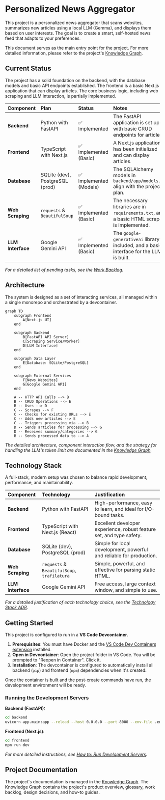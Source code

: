 # Personalized News Aggregator

This project is a personalized news aggregator that scans websites, summarizes new articles using a local LLM (Gemma), and displays them based on user interests. The goal is to create a smart, self-hosted news feed that adapts to your preferences.

This document serves as the main entry point for the project. For more detailed information, please refer to the project's [Knowledge Graph](./kg/root.md).

## Current Status

The project has a solid foundation on the backend, with the database models and basic API endpoints established. The frontend is a basic Next.js application that can display articles. The core business logic, including web scraping and LLM interaction, is partially implemented.

| Component | Plan | Status | Notes |
| :--- | :--- | :--- | :--- |
| **Backend** | Python with FastAPI | ✅ Implemented | The FastAPI application is set up with basic CRUD endpoints for articles. |
| **Frontend** | TypeScript with Next.js | ✅ Implemented (Basic) | A Next.js application has been initialized and can display articles. |
| **Database** | SQLite (dev), PostgreSQL (prod) | ✅ Implemented (Models) | The SQLAlchemy models in `backend/app/models.py` align with the project plan. |
| **Web Scraping** | `requests` & `BeautifulSoup` | ✅ Implemented (Basic) | The necessary libraries are in `requirements.txt`, and a basic HTML scraper is implemented. |
| **LLM Interface** | Google Gemini API | ✅ Implemented (Basic) | The `google-generativeai` library is included, and a basic interface for the LLM is built. |


*For a detailed list of pending tasks, see the [Work Backlog](./kg/03_work_backlog.md).*

## Architecture

The system is designed as a set of interacting services, all managed within a single monorepo and orchestrated by a devcontainer.

```mermaid
graph TD
    subgraph Frontend
        A[Next.js UI]
    end

    subgraph Backend
        B[FastAPI API Server]
        C[Scraping Service/Worker]
        D[LLM Interface]
    end

    subgraph Data Layer
        E[Database: SQLite/PostgreSQL]
    end

    subgraph External Services
        F[News Websites]
        G[Google Gemini API]
    end

    A -- HTTP API Calls --> B
    B -- CRUD Operations --> E
    B -- Uses --> D
    C -- Scrapes --> F
    C -- Checks for existing URLs --> E
    C -- Adds new articles --> E
    C -- Triggers processing via --> B
    D -- Sends articles for processing --> G
    D -- Receives summary/categories --> G
    B -- Sends processed data to --> A
```

*The detailed architecture, component interaction flow, and the strategy for handling the LLM's token limit are documented in the [Knowledge Graph](./kg/root.md).*

## Technology Stack

A full-stack, modern setup was chosen to balance rapid development, performance, and maintainability.

| Component | Technology | Justification |
| :--- | :--- | :--- |
| **Backend** | Python with FastAPI | High-performance, easy to learn, and ideal for I/O-bound tasks. |
| **Frontend** | TypeScript with Next.js (React) | Excellent developer experience, robust feature set, and type safety. |
| **Database** | SQLite (dev), PostgreSQL (prod) | Simple for local development, powerful and reliable for production. |
| **Web Scraping** | `requests` & `BeautifulSoup`, `trafilatura` | Simple, powerful, and effective for parsing static HTML. |
| **LLM Interface** | Google Gemini API | Free access, large context window, and simple to use. |

*For a detailed justification of each technology choice, see the [Technology Stack ADR](./kg/decisions/001-technology-stack.md).*

## Getting Started

This project is configured to run in a **VS Code Devcontainer**.

1.  **Prerequisites**: You must have Docker and the [VS Code Dev Containers extension](https://marketplace.visualstudio.com/items?itemName=ms-vscode-remote.remote-containers) installed.
2.  **Open in Devcontainer**: Open the project folder in VS Code. You will be prompted to "Reopen in Container". Click it.
3.  **Installation**: The devcontainer is configured to automatically install all backend (`pip`) and frontend (`npm`) dependencies when it's created.

Once the container is built and the post-create commands have run, the development environment will be ready.

### Running the Development Servers

**Backend (FastAPI):**
```bash
cd backend
uvicorn app.main:app --reload --host 0.0.0.0 --port 8000 --env-file .env
```

**Frontend (Next.js):**
```bash
cd frontend
npm run dev
```

*For more detailed instructions, see [How to: Run Development Servers](./kg/how-to/run_development_servers.md).*

## Project Documentation

The project's documentation is managed in the [Knowledge Graph](./kg/root.md). The Knowledge Graph contains the project's product overview, glossary, work backlog, design decisions, and how-to guides.
